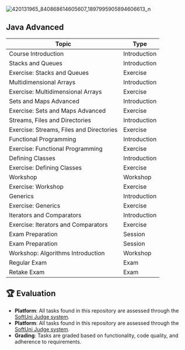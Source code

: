 
![420131965_840868614605607_1897995905894606613_n](https://github.com/svetlanasieber/Software-Engineering--Path-SoftUni/assets/135451084/546bb595-dd43-4ab5-b8f1-0f703bac1860)



## Java Advanced

| Topic                                     | Type           |
|-------------------------------------------|----------------|
| Course Introduction                       | Introduction   |
| Stacks and Queues                         | Introduction   |
| Exercise: Stacks and Queues               | Exercise       |
| Multidimensional Arrays                   | Introduction   |
| Exercise: Multidimensional Arrays         | Exercise       |
| Sets and Maps Advanced                    | Introduction   |
| Exercise: Sets and Maps Advanced          | Exercise       |
| Streams, Files and Directories            | Introduction   |
| Exercise: Streams, Files and Directories  | Exercise       |
| Functional Programming                    | Introduction   |
| Exercise: Functional Programming          | Exercise       |
| Defining Classes                          | Introduction   |
| Exercise: Defining Classes                | Exercise       |
| Workshop                                  | Workshop       |
| Exercise: Workshop                        | Exercise       |
| Generics                                  | Introduction   |
| Exercise: Generics                        | Exercise       |
| Iterators and Comparators                 | Introduction   |
| Exercise: Iterators and Comparators       | Exercise       |
| Exam Preparation                          | Session        |
| Exam Preparation                          | Session        |
| Workshop: Algorithms Introduction         | Workshop       |
| Regular Exam                              | Exam           |
| Retake Exam                               | Exam           |


## 🏆 Evaluation

-  **Platform**: All tasks found in this repository are assessed through the [SoftUni Judge system](https://judge.softuni.org/).
-   **Platform**: All tasks found in this repository are assessed through the [SoftUni Judge system](https://alpha.judge.softuni.org/). 
- **Grading**: Tasks are graded based on functionality, code quality, and adherence to requirements.
